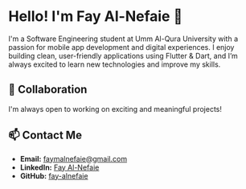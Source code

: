 # Hello! I'm Fay Al-Nefaie 👋

I'm a Software Engineering student at Umm Al-Qura University with a passion for mobile app development and digital experiences. I enjoy building clean, user-friendly applications using Flutter & Dart, and I’m always excited to learn new technologies and improve my skills.



## 🤝 Collaboration
I'm always open to working on exciting and meaningful projects!



## 📫 Contact Me
- **Email:** faymalnefaie@gmail.com  
- **LinkedIn:** [Fay Al-Nefaie](https://www.linkedin.com/in/fay-al-nefaie-20688b365/)  
- **GitHub:** [fay-alnefaie](https://github.com/fay-alnefaie)


